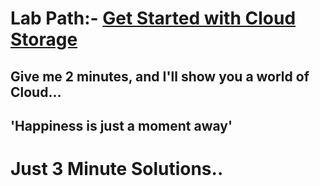 # Lab Path:- [Get Started with Cloud Storage](https://www.cloudskillsboost.google/course_templates/725) 

## Give me 2 minutes, and I'll show you a world of Cloud... 

## 'Happiness is just a moment away' 

# Just 3 Minute Solutions..
